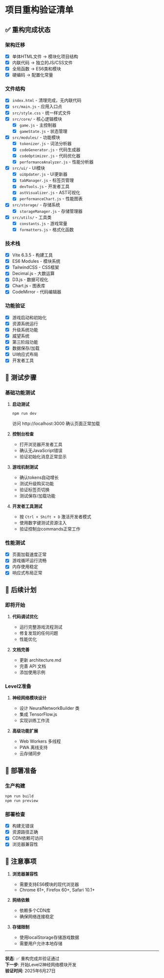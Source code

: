 # 项目重构验证清单

## ✅ 重构完成状态

### 架构迁移
- [x] 单体HTML文件 → 模块化项目结构
- [x] 内联代码 → 独立的JS/CSS文件 
- [x] 全局函数 → ES6类和模块
- [x] 硬编码 → 配置化常量

### 文件结构
- [x] `index.html` - 清理完成，无内联代码
- [x] `src/main.js` - 应用入口点
- [x] `src/style.css` - 统一样式文件
- [x] `src/core/` - 核心逻辑模块
  - [x] `game.js` - 主控制器
  - [x] `gameState.js` - 状态管理
- [x] `src/modules/` - 功能模块
  - [x] `tokenizer.js` - 词法分析器
  - [x] `codeGenerator.js` - 代码生成器
  - [x] `codeOptimizer.js` - 代码优化器
  - [x] `performanceAnalyzer.js` - 性能分析器
- [x] `src/ui/` - UI模块
  - [x] `uiUpdater.js` - UI更新器
  - [x] `tabManager.js` - 标签页管理
  - [x] `devTools.js` - 开发者工具
  - [x] `astVisualizer.js` - AST可视化
  - [x] `performanceChart.js` - 性能图表
- [x] `src/storage/` - 存储系统
  - [x] `storageManager.js` - 存储管理器
- [x] `src/utils/` - 工具类
  - [x] `constants.js` - 游戏常量
  - [x] `formatters.js` - 格式化函数

### 技术栈
- [x] Vite 6.3.5 - 构建工具
- [x] ES6 Modules - 模块系统
- [x] TailwindCSS - CSS框架  
- [x] Decimal.js - 大数运算
- [x] D3.js - 数据可视化
- [x] Chart.js - 图表库
- [x] CodeMirror - 代码编辑器

### 功能验证
- [x] 游戏启动和初始化
- [x] 资源系统运行
- [x] 升级系统功能
- [x] 威望系统
- [x] 第三阶段功能
- [x] 数据保存/加载
- [x] UI响应式布局
- [x] 开发者工具

## 🧪 测试步骤

### 基础功能测试
1. **启动测试**
   ```bash
   npm run dev
   ```
   访问 http://localhost:3000 确认页面正常加载

2. **控制台检查**
   - 打开浏览器开发者工具
   - 确认无JavaScript错误
   - 验证初始化消息正常显示

3. **游戏机制测试**
   - 确认tokens自动增长
   - 测试升级购买功能
   - 验证标签页切换
   - 测试保存/加载功能

4. **开发者工具测试**
   - 按 `Ctrl + Shift + D` 激活开发者模式
   - 使用数字键测试资源注入
   - 验证控制台commands正常工作

### 性能测试
- [x] 页面加载速度正常
- [x] 游戏循环运行流畅
- [x] 内存使用稳定
- [x] 响应式布局正常

## 🎯 后续计划

### 即将开始
1. **代码调试优化**
   - 运行完整游戏流程测试
   - 修复发现的任何问题
   - 性能优化

2. **文档完善**
   - 更新 architecture.md
   - 完善 API 文档
   - 添加使用示例

### Level2准备
1. **神经网络模块设计**
   - 设计 NeuralNetworkBuilder 类
   - 集成 TensorFlow.js
   - 实现训练工作流

2. **高级功能扩展**
   - Web Workers 多线程
   - PWA 离线支持
   - 云存储同步

## 🚀 部署准备

### 生产构建
```bash
npm run build
npm run preview
```

### 部署检查
- [x] 构建无错误
- [x] 资源路径正确
- [x] CDN依赖可访问
- [x] 浏览器兼容性

## 📝 注意事项

1. **浏览器兼容性**
   - 需要支持ES6模块的现代浏览器
   - Chrome 61+, Firefox 60+, Safari 10.1+

2. **网络依赖**
   - 依赖多个CDN库
   - 确保网络连接稳定

3. **存储限制**
   - 使用localStorage存储游戏数据
   - 需要用户允许本地存储

---

**状态**: ✅ 重构完成并验证通过  
**下一步**: 开始Level2神经网络模块开发  
**验证时间**: 2025年6月27日
